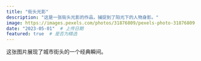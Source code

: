 ```yaml
---
title: "街头光影"
description: "这是一张街头光影的作品，捕捉到了阳光下的人物身影。"
image: https://images.pexels.com/photos/31876809/pexels-photo-31876809.jpeg?auto=compress&cs=tinysrgb&w=1260&h=750&dpr=2"  # 图片路径
date: "2023-05-01"  # 上传日期
featured: true  # 是否为精选
---
```


这张图片展现了城市街头的一个经典瞬间。
